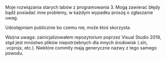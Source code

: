 Moje rozwiązania starych labów z programowania 3. Mogą zawierać błędy bądź posiadać inne problemy, w każdym wypadku proszę o zgłaszanie uwag.

Udostępniam publicznie bo czemu nie, może ktoś skorzysta.

Ważna uwaga: zainicjalizowałem repozytorium poprzez Visual Studio 2019, stąd jest mnóstwo plików niepotrzebnych dla innych środowisk (.sln, .vcprojx, etc.).
Niektóre commity mają generyczne nazwy z tego samego powodu.
